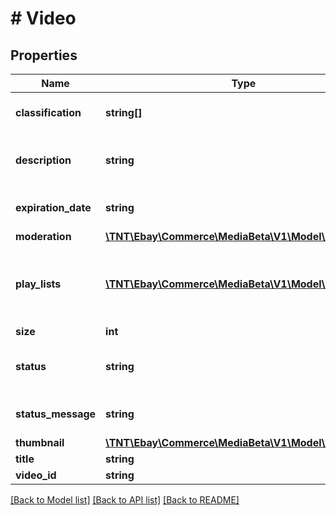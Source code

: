 # # Video

## Properties

Name | Type | Description | Notes
------------ | ------------- | ------------- | -------------
**classification** | **string[]** | The intended use for this video content. The video’s classification is used to associate the video with a user or seller. Currently, the classification of all videos should be set to &lt;code&gt;ITEM&lt;/code&gt;. | [optional]
**description** | **string** | The description of the video. The video description is an optional field that can be set using the &lt;a href&#x3D;\&quot; /api-docs/commerce/media/resources/video/methods/createVideo\&quot; target&#x3D;\&quot;_blank\&quot;&gt;createVideo&lt;/a&gt; method. | [optional]
**expiration_date** | **string** | The expiration date of the video in Coordinated Universal Time (UTC). The video’s expiration date is automatically set to 365 days (one year) after the video’s initial upload. | [optional]
**moderation** | [**\TNT\Ebay\Commerce\MediaBeta\V1\Model\Moderation**](Moderation.md) |  | [optional]
**play_lists** | [**\TNT\Ebay\Commerce\MediaBeta\V1\Model\Play[]**](Play.md) | The playlist created for the uploaded video, which provides the streaming video URLs to play the video. The supported streaming video protocols are DASH (Dynamic Adaptive Streaming over HTTP) and HLS (HTTP Live Streaming). The playlist will only be generated if a video is successfully uploaded with a status of &lt;code&gt;LIVE&lt;/code&gt;. | [optional]
**size** | **int** | The size, in bytes, of the video content. | [optional]
**status** | **string** | The status of the current video resource. For implementation help, refer to &lt;a href&#x3D;&#39;https://developer.ebay.com/api-docs/commerce/media/types/api:VideoStatusEnum&#39;&gt;eBay API documentation&lt;/a&gt; | [optional]
**status_message** | **string** | The &lt;b&gt;statusMessage&lt;/b&gt; field contains additional information on the status. For example, information on why processing might have failed or if the video was blocked. | [optional]
**thumbnail** | [**\TNT\Ebay\Commerce\MediaBeta\V1\Model\Image**](Image.md) |  | [optional]
**title** | **string** | The title of the video. | [optional]
**video_id** | **string** | The unique ID of the video. | [optional]

[[Back to Model list]](../../README.md#models) [[Back to API list]](../../README.md#endpoints) [[Back to README]](../../README.md)
